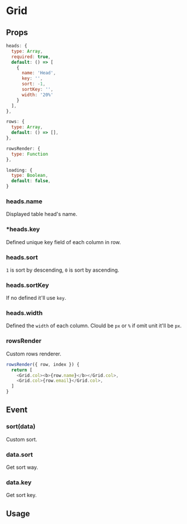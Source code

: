 # Grid

## Props

```js
heads: {
  type: Array,
  required: true,
  default: () => [
    {
      name: 'Head',
      key: '',
      sort: -1,
      sortKey: '',
      width: '20%'
    }
  ],
},

rows: {
  type: Array,
  default: () => [],
},

rowsRender: {
  type: Function
},

loading: {
  type: Boolean,
  default: false,
}
```

### heads.name 
Displayed table head's name.
### *heads.key
Defined unique key field of each column in row.
### heads.sort
`1` is sort by descending, `0` is sort by ascending.
### heads.sortKey
If no defined it'll use `key`.
### heads.width
Defined the `width` of each column. Clould be `px` or `%` if omit unit it'll be `px`.

### rowsRender 
Custom rows renderer.

```js
rowsRender({ row, index }) {
  return [
    <Grid.col><b>{row.name}</b></Grid.col>,
    <Grid.col>{row.email}</Grid.col>,
  ]
}
```

## Event

### sort(data)
Custom sort.
### data.sort
Get sort way. 
### data.key 
Get sort key.

## Usage
